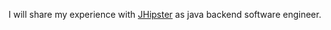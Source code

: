 I will share my experience with [JHipster](https://www.jhipster.tech/)
as java backend software engineer.
